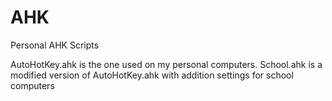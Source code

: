 # AHK
Personal AHK Scripts

AutoHotKey.ahk is the one used on my personal computers.
School.ahk is a modified version of AutoHotKey.ahk with addition settings for school computers
